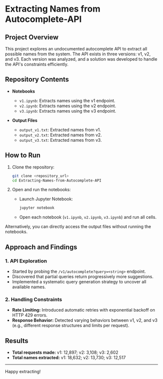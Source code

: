 # Extracting Names from Autocomplete-API

## Project Overview
This project explores an undocumented autocomplete API to extract all possible names from the system. The API exists in three versions: v1, v2, and v3. Each version was analyzed, and a solution was developed to handle the API's constraints efficiently.

## Repository Contents
- **Notebooks**
  - `v1.ipynb`: Extracts names using the v1 endpoint.
  - `v2.ipynb`: Extracts names using the v2 endpoint.
  - `v3.ipynb`: Extracts names using the v3 endpoint.

- **Output Files**
  - `output_v1.txt`: Extracted names from v1.
  - `output_v2.txt`: Extracted names from v2.
  - `output_v3.txt`: Extracted names from v3.

## How to Run
1. Clone the repository:
   ```bash
   git clone <repository_url>
   cd Extracting-Names-from-Autocomplete-API
   ```

2. Open and run the notebooks:
   - Launch Jupyter Notebook:
     ```bash
     jupyter notebook
     ```
   - Open each notebook (`v1.ipynb`, `v2.ipynb`, `v3.ipynb`) and run all cells.

Alternatively, you can directly access the output files without running the notebooks.

## Approach and Findings
### 1. API Exploration
- Started by probing the `/v1/autocomplete?query=<string>` endpoint.
- Discovered that partial queries return progressively more suggestions.
- Implemented a systematic query generation strategy to uncover all available names.

### 2. Handling Constraints
- **Rate Limiting:** Introduced automatic retries with exponential backoff on HTTP 429 errors.
- **Response Behavior:** Detected varying behaviors between v1, v2, and v3 (e.g., different response structures and limits per request).

## Results
- **Total requests made:** v1: 12,897; v2: 3,108; v3: 2,602
- **Total names extracted:** v1: 18,632; v2: 13,730; v3: 12,517


---
Happy extracting!


